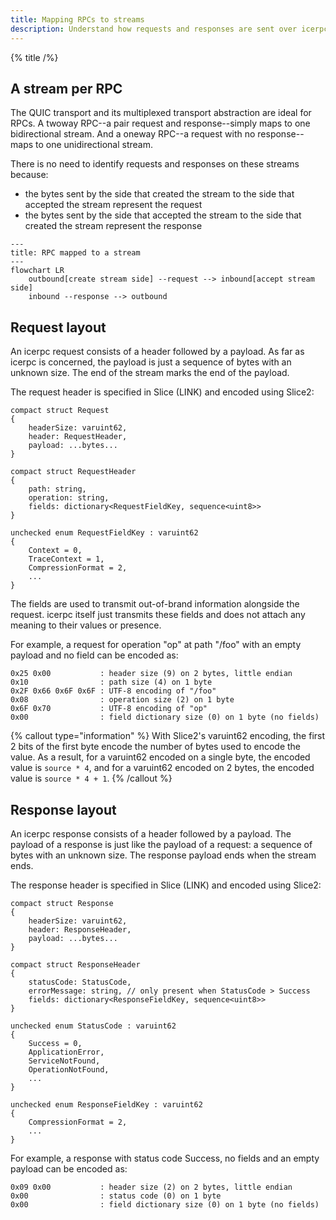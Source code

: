 ```yaml
---
title: Mapping RPCs to streams
description: Understand how requests and responses are sent over icerpc.
---
```


{% title /%}

## A stream per RPC

The QUIC transport and its multiplexed transport abstraction are ideal for RPCs. A twoway RPC--a pair request and
response--simply maps to one bidirectional stream. And a oneway RPC--a request with no response--maps to one
unidirectional stream.

There is no need to identify requests and responses on these streams because:
 - the bytes sent by the side that created the stream to the side that accepted the stream represent the request
 - the bytes sent by the side that accepted the stream to the side that created the stream represent the response

```mermaid
---
title: RPC mapped to a stream
---
flowchart LR
    outbound[create stream side] --request --> inbound[accept stream side]
    inbound --response --> outbound
```

## Request layout

An icerpc request consists of a header followed by a payload. As far as icerpc is concerned, the payload is just a
sequence of bytes with an unknown size. The end of the stream marks the end of the payload.

The request header is specified in Slice (LINK) and encoded using Slice2:
```slice
compact struct Request
{
    headerSize: varuint62,
    header: RequestHeader,
    payload: ...bytes...
}

compact struct RequestHeader
{
    path: string,
    operation: string,
    fields: dictionary<RequestFieldKey, sequence<uint8>>
}

unchecked enum RequestFieldKey : varuint62
{
    Context = 0,
    TraceContext = 1,
    CompressionFormat = 2,
    ...
}
```

The fields are used to transmit out-of-brand information alongside the request. icerpc itself just transmits these
fields and does not attach any meaning to their values or presence.

For example, a request for operation "op" at path "/foo" with an empty payload and no field can be encoded as:
```
0x25 0x00           : header size (9) on 2 bytes, little endian
0x10                : path size (4) on 1 byte
0x2F 0x66 0x6F 0x6F : UTF-8 encoding of "/foo"
0x08                : operation size (2) on 1 byte
0x6F 0x70           : UTF-8 encoding of "op"
0x00                : field dictionary size (0) on 1 byte (no fields)
```

{% callout type="information" %}
With Slice2's varuint62 encoding, the first 2 bits of the first byte encode the number of bytes used to encode the
value. As a result, for a varuint62 encoded on a single byte, the encoded value is `source * 4`, and for a varuint62
encoded on 2 bytes, the encoded value is `source * 4 + 1`.
{% /callout %}

## Response layout

An icerpc response consists of a header followed by a payload. The payload of a response is just like the payload of a
request: a sequence of bytes with an unknown size. The response payload ends when the stream ends.

The response header is specified in Slice (LINK) and encoded using Slice2:
```slice
compact struct Response
{
    headerSize: varuint62,
    header: ResponseHeader,
    payload: ...bytes...
}

compact struct ResponseHeader
{
    statusCode: StatusCode,
    errorMessage: string, // only present when StatusCode > Success
    fields: dictionary<ResponseFieldKey, sequence<uint8>>
}

unchecked enum StatusCode : varuint62
{
    Success = 0,
    ApplicationError,
    ServiceNotFound,
    OperationNotFound,
    ...
}

unchecked enum ResponseFieldKey : varuint62
{
    CompressionFormat = 2,
    ...
}
```

For example, a response with status code Success, no fields and an empty payload can be encoded as:
```
0x09 0x00           : header size (2) on 2 bytes, little endian
0x00                : status code (0) on 1 byte
0x00                : field dictionary size (0) on 1 byte (no fields)
```
